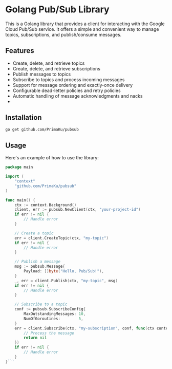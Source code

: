 # Golang Pub/Sub Library

This is a Golang library that provides a client for interacting with the Google Cloud Pub/Sub service. It offers a simple and convenient way to manage topics, subscriptions, and publish/consume messages.

## Features

- Create, delete, and retrieve topics
- Create, delete, and retrieve subscriptions
- Publish messages to topics
- Subscribe to topics and process incoming messages
- Support for message ordering and exactly-once delivery
- Configurable dead-letter policies and retry policies
- Automatic handling of message acknowledgments and nacks
- 
## Installation

```bash
go get github.com/PrimaKu/pubsub
```

## Usage
Here's an example of how to use the library:

```go
package main

import (
    "context"
    "github.com/PrimaKu/pubsub"
)

func main() {
    ctx := context.Background()
    client, err := pubsub.NewClient(ctx, "your-project-id")
    if err != nil {
        // Handle error
    }

    // Create a topic
    err = client.CreateTopic(ctx, "my-topic")
    if err != nil {
        // Handle error
    }

    // Publish a message
    msg := pubsub.Message{
        Payload: []byte("Hello, Pub/Sub!"),
    }
    _, err = client.Publish(ctx, "my-topic", msg)
    if err != nil {
        // Handle error
    }

    // Subscribe to a topic
    conf := pubsub.SubscribeConfig{
        MaxOutstandingMessages: 10,
        NumOfGoroutines:        5,
    }
    err = client.Subscribe(ctx, "my-subscription", conf, func(ctx context.Context, msg pubsub.Message) error {
        // Process the message
        return nil
    })
    if err != nil {
        // Handle error
    }
}```